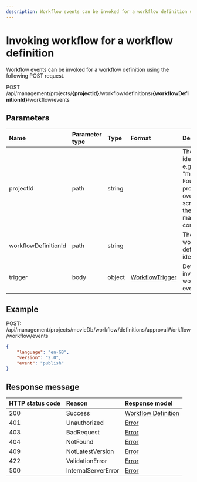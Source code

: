 ```yaml
---
description: Workflow events can be invoked for a workflow definition using the following POST request.
---
```

# Invoking workflow for a workflow definition

Workflow events can be invoked for a workflow definition using the following POST request.

<span class="label label--post">POST</span> /api/management/projects/**{projectId}**/workflow/definitions/**{workflowDefinitionId}**/workflow/events

## Parameters

| Name | Parameter type | Type | Format | Description |
|:-|:-|:-|:-|:-|
| projectId | path | string |  | The project identifier, e.g. "movieDb". Found in the project overview screen of the management console |
| workflowDefinitionId | path | string |  | The workflow definition identifier. |
| trigger | body | object | [WorkflowTrigger](/model/workflow-trigger.md) | Details to invoke the workflow event |

## Example

POST: /api/management/projects/movieDb/workflow/definitions/approvalWorkflow/workflow/events

```json
{
    "language": "en-GB",
    "version": "2.0",
    "event": "publish"
}
```

## Response message

| HTTP status code | Reason              | Response model                   |
|:-----------------|:--------------------|:---------------------------------|
| 200              | Success             | [Workflow Definition](/model/workflow-definition.md) |
| 401              | Unauthorized        | [Error](/key-concepts/errors.md) |
| 403              | BadRequest          | [Error](/key-concepts/errors.md) |
| 404              | NotFound            | [Error](/key-concepts/errors.md) |
| 409              | NotLatestVersion            | [Error](/key-concepts/errors.md) |
| 422              | ValidationError     | [Error](/key-concepts/errors.md)       |
| 500              | InternalServerError | [Error](/key-concepts/errors.md) |